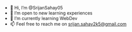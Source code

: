 - 👋 Hi, I’m @SrijanSahay05
- 👀 I’m open to new learning experiences
- 🌱 I’m currently learning WebDev 
- 📫 Feel free to reach me on srijan.sahay2k5@gmail.com 



<!---
SrijanSahay05/SrijanSahay05 is a ✨ special ✨ repository because its `README.md` (this file) appears on your GitHub profile.
You can click the Preview link to take a look at your changes.
--->
